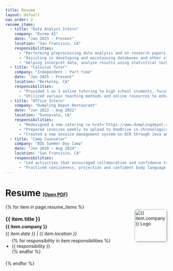 ```yaml
---
title: Resume
layout: default
nav_order: 2
resume_items:
  - title: "Data Analyst Intern"
    company: "Kurma AI"
    date: "Jan 2025 - Present"
    location: "San Francisco, CA"
    responsibilities:
      - "Performing preprocessing data analysis and on research papers and pdfs using Python, RegEx, and pymupdf4llm."
      - "Assisting in developing and maintaining databases and other strategies that optimize statistical efficiency and quality."
      - "Helping interpret data, analyze results using statistical techniques, and prepare ongoing reports."
  - title: "Calculus Tutor"
    company: "Independent - Part time"
    date: "Jan 2025 - Present"
    location: "Berkeley, CA"
    responsibilities:
      - "Provided 1 on 1 online tutoring to high school students, focused on topics such as integration and differential equations."
      - "Utilized various teaching methods and online resources to enhance student understanding and engagement."
  - title: "Office Intern"
    company: "Dumpling Depot Restaurant"
    date: "Jun 2022 - Aug 2022"
    location: "Sunnyvale, CA"
    responsibilities:
      - "Redesigned a new catering <a href='https://www.dumplingdepot.com/'>website</a> via JavaScript and on Wix.com, and created a new menu option on the website."
      - "Prepared invoices weekly to upload to OneDrive in chronological order and organized miscellaneous invoices."
      - "Created a new invoice management system on OCR through Java and increased website monthly sales by 10% through catering extension."
  - title: "Camp Counselor"
    company: "BIG Summer Day Camp"
    date: "Jun 2020 – Aug 2024"
    location: "San Francisco, CA"
    responsibilities:
      - "Led activities that encouraged collaboration and confidence to ensure campers were engaged creatively and cooperatively."
      - "Practiced conciseness, projection and confident body language while speaking publicly and giving instructions."
---
```

# Resume <a href="{{ site.baseurl }}/assets/pdfs/Ethan Qiu Resume.docx.pdf" target="_blank" style="font-size: 0.5em;">[Open PDF]</a>

{% for item in page.resume_items %}
<div style="display: flex; align-items: flex-start; margin-bottom: 20px; flex-direction: row-reverse; width: 100%;">
    <img src="/assets/jpgs/{{ item.company | downcase | replace: ' ', '_' }}_logo.jpeg" alt="{{ item.company }} Logo" width="100" style="margin-left: 20px;; margin-top: -15px; border-radius: 8px; box-shadow: 2px 2px 5px rgba(0, 0, 0, 0.3);" onerror="this.onerror=null; this.src='/assets/jpgs/big_summer_day_camp_logo.jpeg';"/>
    <div style="flex-grow: 1; text-align: left;">
        <h3 style="margin: 5px 0;">{{ item.title }}</h3>
        <h4 style="margin: 5px 0;">{{ item.company }}</h4>
        <p style="margin: 5px 0;"><em>{{ item.date }} | {{ item.location }}</em></p>
        <ul style="padding-left: 20px; margin: 0;">
            {% for responsibility in item.responsibilities %}
                <li>{{ responsibility }}</li>
            {% endfor %}
        </ul>
    </div>
</div>
{% endfor %}


<!-- <object data="{{ site.baseurl }}/assets/pdfs/Ethan Qiu Resume.docx.pdf" width="100%" height="800px" type="application/pdf"></object>  -->